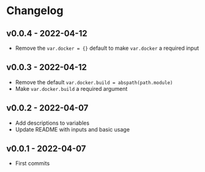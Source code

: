 # Changelog

## v0.0.4 - 2022-04-12

* Remove the `var.docker = {}` default to make `var.docker` a required input

## v0.0.3 - 2022-04-12

* Remove the default `var.docker.build = abspath(path.module)`
* Make `var.docker.build` a required argument

## v0.0.2 - 2022-04-07

* Add descriptions to variables
* Update README with inputs and basic usage

## v0.0.1 - 2022-04-07

* First commits
